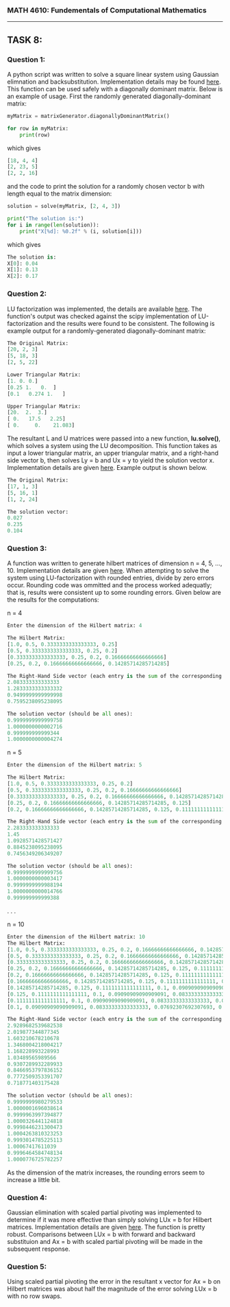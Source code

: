 ### MATH 4610: Fundementals of Computational Mathematics 
***

## TASK 8:

### Question 1:

A python script was written to solve a square linear system using Gaussian elimnation and backsubstitution. Implementation details may be found [here](https://github.com/HyrumHansen/math4610/blob/main/code/task8/gaussianEliminationSystemSolution.md). This function can be used safely with a diagonally dominant matrix. Below is an example of usage. First the randomly generated diagonally-dominant matrix:

```python
myMatrix = matrixGenerator.diagonallyDominantMatrix()

for row in myMatrix:
    print(row)
```

which gives 

```python
[18, 4, 4]
[2, 23, 5]
[2, 2, 16]
```
and the code to print the solution for a randomly chosen vector b with length equal to the matrix dimension:

```python
solution = solve(myMatrix, [2, 4, 3])

print("The solution is:")
for i in range(len(solution)):
    print("X[%d]: %0.2f" % (i, solution[i]))
```

which gives

```python
The solution is:
X[0]: 0.04
X[1]: 0.13
X[2]: 0.17
```

### Question 2:

LU factorization was implemented, the details are available [here](https://github.com/HyrumHansen/math4610/blob/main/code/task8/LUdecomposition.md). The function's output was checked against the scipy implementation of LU-factorization and the results were found to be consistent. The following is example output for a randomly-generated diagonally-dominant matrix:

```python
The Original Matrix: 
[20, 2, 3]
[5, 18, 3]
[2, 5, 22]

Lower Triangular Matrix:
[1. 0. 0.]
[0.25 1.   0.  ]
[0.1   0.274 1.   ]

Upper Triangular Matrix:
[20.  2.  3.]
[ 0.   17.5   2.25]
[ 0.     0.    21.083]
```

The resultant L and U matrices were passed into a new function, **lu.solve()**, which solves a system using the LU decomposition. This function takes as input a lower triangular matrix, an upper triangular matrix, and a right-hand side vector b, then solves Ly = b and Ux = y to yield the solution vector x. Implementation details are given [here](https://github.com/HyrumHansen/math4610/blob/main/code/task8/luSolve.md). Example output is shown below. 

```python
The Original Matrix: 
[17, 1, 3]
[5, 16, 1]
[1, 2, 24]

The solution vector:
0.027
0.235
0.104
```

### Question 3:

A function was written to generate hilbert matrices of dimension n = 4, 5, ..., 10. Implementation details are given [here](https://github.com/HyrumHansen/math4610/blob/main/code/task8/generateHilbertMatrix.md). When attempting to solve the system using LU-factorization with rounded entries, divide by zero errors occur. Rounding code was ommitted and the process worked adequatly; that is, results were consistent up to some rounding errors. Given below are the results for the computations:

n = 4
```python
Enter the dimension of the Hilbert matrix: 4

The Hilbert Matrix:
[1.0, 0.5, 0.3333333333333333, 0.25]
[0.5, 0.3333333333333333, 0.25, 0.2]
[0.3333333333333333, 0.25, 0.2, 0.16666666666666666]
[0.25, 0.2, 0.16666666666666666, 0.14285714285714285]

The Right-Hand Side vector (each entry is the sum of the corresponding row):
2.083333333333333
1.2833333333333332
0.9499999999999998
0.7595238095238095

The solution vector (should be all ones):
0.9999999999999758
1.0000000000002716
0.999999999999344
1.0000000000004274
```

n = 5
```python
Enter the dimension of the Hilbert matrix: 5

The Hilbert Matrix: 
[1.0, 0.5, 0.3333333333333333, 0.25, 0.2]
[0.5, 0.3333333333333333, 0.25, 0.2, 0.16666666666666666]
[0.3333333333333333, 0.25, 0.2, 0.16666666666666666, 0.14285714285714285]
[0.25, 0.2, 0.16666666666666666, 0.14285714285714285, 0.125]
[0.2, 0.16666666666666666, 0.14285714285714285, 0.125, 0.1111111111111111]

The Right-Hand Side vector (each entry is the sum of the corresponding row):
2.283333333333333
1.45
1.0928571428571427
0.8845238095238095
0.7456349206349207

The solution vector (should be all ones):
0.9999999999999756
1.0000000000003417
0.9999999999988194
1.0000000000014766
0.999999999999388
```
.
.
.

n = 10
```python
Enter the dimension of the Hilbert matrix: 10
The Hilbert Matrix: 
[1.0, 0.5, 0.3333333333333333, 0.25, 0.2, 0.16666666666666666, 0.14285714285714285, 0.125, 0.1111111111111111, 0.1]
[0.5, 0.3333333333333333, 0.25, 0.2, 0.16666666666666666, 0.14285714285714285, 0.125, 0.1111111111111111, 0.1, 0.09090909090909091]
[0.3333333333333333, 0.25, 0.2, 0.16666666666666666, 0.14285714285714285, 0.125, 0.1111111111111111, 0.1, 0.09090909090909091, 0.08333333333333333]
[0.25, 0.2, 0.16666666666666666, 0.14285714285714285, 0.125, 0.1111111111111111, 0.1, 0.09090909090909091, 0.08333333333333333, 0.07692307692307693]
[0.2, 0.16666666666666666, 0.14285714285714285, 0.125, 0.1111111111111111, 0.1, 0.09090909090909091, 0.08333333333333333, 0.07692307692307693, 0.07142857142857142]
[0.16666666666666666, 0.14285714285714285, 0.125, 0.1111111111111111, 0.1, 0.09090909090909091, 0.08333333333333333, 0.07692307692307693, 0.07142857142857142, 0.06666666666666667]       
[0.14285714285714285, 0.125, 0.1111111111111111, 0.1, 0.09090909090909091, 0.08333333333333333, 0.07692307692307693, 0.07142857142857142, 0.06666666666666667, 0.0625]
[0.125, 0.1111111111111111, 0.1, 0.09090909090909091, 0.08333333333333333, 0.07692307692307693, 0.07142857142857142, 0.06666666666666667, 0.0625, 0.058823529411764705]
[0.1111111111111111, 0.1, 0.09090909090909091, 0.08333333333333333, 0.07692307692307693, 0.07142857142857142, 0.06666666666666667, 0.0625, 0.058823529411764705, 0.05555555555555555]     
[0.1, 0.09090909090909091, 0.08333333333333333, 0.07692307692307693, 0.07142857142857142, 0.06666666666666667, 0.0625, 0.058823529411764705, 0.05555555555555555, 0.05263157894736842]   

The Right-Hand Side vector (each entry is the sum of the corresponding row):
2.9289682539682538
2.019877344877345
1.603210678210678
1.3468004218004217
1.168228993228993
1.03489565989566
0.9307289932289933
0.8466953797836152
0.7772509353391707
0.718771403175428

The solution vector (should be all ones):
0.9999999980279533
1.0000001696038614
0.9999963997394877
1.0000326441124818
0.9998446231300473
1.0004263810323253
0.9993014785225113
1.00067417611039
0.9996464584748134
1.0000776725782257
```

As the dimension of the matrix increases, the rounding errors seem to increase a little bit. 

### Question 4:

Gaussian elimination with scaled partial pivoting was implemented to determine if it was more effective than simply solving LUx = b for Hilbert matrices. Implementation details are given [here](https://github.com/HyrumHansen/math4610/blob/main/code/task8/GaussianScaledPartialPivoting.md). The function is pretty robust. Comparisons between LUx = b with forward and backward substituion and Ax = b with scaled partial pivoting will be made in the subsequent response.

### Question 5:

Using scaled partial pivoting the error in the resultant x vector for Ax = b on Hilbert matrices was about half the magnitude of the error solving LUx = b with no row swaps. 

